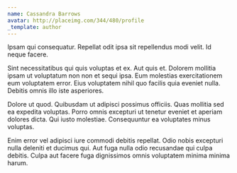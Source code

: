 ```yaml
---
name: Cassandra Barrows
avatar: http://placeimg.com/344/480/profile
_template: author
---
```

Ipsam qui consequatur. Repellat odit ipsa sit repellendus modi velit. Id neque facere.
  
Sint necessitatibus qui quis voluptas et ex. Aut quis et. Dolorem mollitia ipsam ut voluptatum non non et sequi ipsa. Eum molestias exercitationem eum voluptatem error. Eius voluptatem nihil quo facilis quia eveniet nulla. Debitis omnis illo iste asperiores.
  
Dolore ut quod. Quibusdam ut adipisci possimus officiis. Quas mollitia sed ea expedita voluptas. Porro omnis excepturi ut tenetur eveniet et aperiam dolores dicta. Qui iusto molestiae. Consequuntur ea voluptates minus voluptas.
  
Enim error vel adipisci iure commodi debitis repellat. Odio nobis excepturi nulla deleniti et ducimus qui. Aut fuga nulla odio recusandae qui culpa debitis. Culpa aut facere fuga dignissimos omnis voluptatem minima minima harum.
